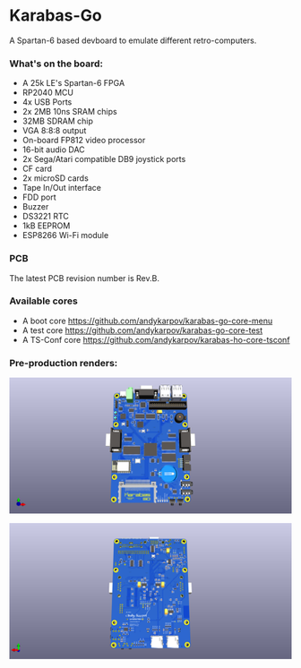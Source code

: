 # Karabas-Go

A Spartan-6 based devboard to emulate different retro-computers.

### What's on the board:

- A 25k LE's Spartan-6 FPGA
- RP2040 MCU
- 4x USB Ports
- 2x 2MB 10ns SRAM chips
- 32MB SDRAM chip
- VGA 8:8:8 output
- On-board FP812 video processor
- 16-bit audio DAC
- 2x Sega/Atari compatible DB9 joystick ports
- CF card
- 2x microSD cards
- Tape In/Out interface
- FDD port
- Buzzer
- DS3221 RTC
- 1kB EEPROM
- ESP8266 Wi-Fi module

### PCB

The latest PCB revision number is Rev.B.

### Available cores

- A boot core https://github.com/andykarpov/karabas-go-core-menu
- A test core https://github.com/andykarpov/karabas-go-core-test
- A TS-Conf core https://github.com/andykarpov/karabas-ho-core-tsconf

### Pre-production renders:

![image](https://github.com/andykarpov/karabas-go/blob/master/docs/karabas-go-top.png?raw=true)

![image](https://github.com/andykarpov/karabas-go/blob/master/docs/karabas-go-bot.png?raw=true)
